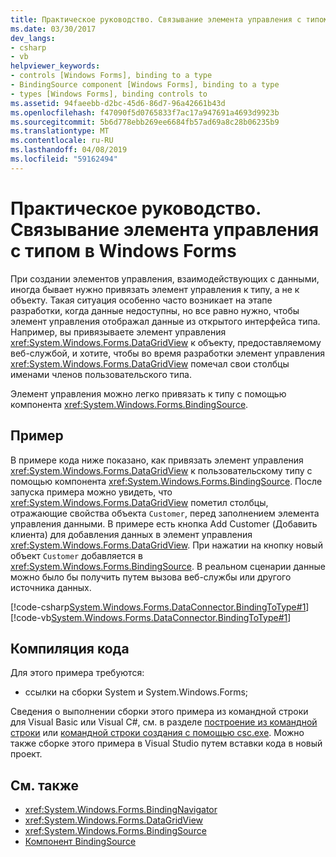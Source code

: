 ```yaml
---
title: Практическое руководство. Связывание элемента управления с типом в Windows Forms
ms.date: 03/30/2017
dev_langs:
- csharp
- vb
helpviewer_keywords:
- controls [Windows Forms], binding to a type
- BindingSource component [Windows Forms], binding to a type
- types [Windows Forms], binding controls to
ms.assetid: 94faeebb-d2bc-45d6-86d7-96a42661b43d
ms.openlocfilehash: f47090f5d0765833f7ac17a947691a4693d9923b
ms.sourcegitcommit: 5b6d778ebb269ee6684fb57ad69a8c28b06235b9
ms.translationtype: MT
ms.contentlocale: ru-RU
ms.lasthandoff: 04/08/2019
ms.locfileid: "59162494"
---
```

# <a name="how-to-bind-a-windows-forms-control-to-a-type"></a>Практическое руководство. Связывание элемента управления с типом в Windows Forms
При создании элементов управления, взаимодействующих с данными, иногда бывает нужно привязать элемент управления к типу, а не к объекту. Такая ситуация особенно часто возникает на этапе разработки, когда данные недоступны, но все равно нужно, чтобы элемент управления отображал данные из открытого интерфейса типа. Например, вы привязываете элемент управления <xref:System.Windows.Forms.DataGridView> к объекту, предоставляемому веб-службой, и хотите, чтобы во время разработки элемент управления <xref:System.Windows.Forms.DataGridView> помечал свои столбцы именами членов пользовательского типа.  
  
 Элемент управления можно легко привязать к типу с помощью компонента <xref:System.Windows.Forms.BindingSource>.  
  
## <a name="example"></a>Пример  
 В примере кода ниже показано, как привязать элемент управления <xref:System.Windows.Forms.DataGridView> к пользовательскому типу с помощью компонента <xref:System.Windows.Forms.BindingSource>. После запуска примера можно увидеть, что <xref:System.Windows.Forms.DataGridView> пометил столбцы, отражающие свойства объекта `Customer`, перед заполнением элемента управления данными. В примере есть кнопка Add Customer (Добавить клиента) для добавления данных в элемент управления <xref:System.Windows.Forms.DataGridView>. При нажатии на кнопку новый объект `Customer` добавляется в <xref:System.Windows.Forms.BindingSource>. В реальном сценарии данные можно было бы получить путем вызова веб-службы или другого источника данных.  
  
 [!code-csharp[System.Windows.Forms.DataConnector.BindingToType#1](~/samples/snippets/csharp/VS_Snippets_Winforms/System.Windows.Forms.DataConnector.BindingToType/CS/form1.cs#1)]
 [!code-vb[System.Windows.Forms.DataConnector.BindingToType#1](~/samples/snippets/visualbasic/VS_Snippets_Winforms/System.Windows.Forms.DataConnector.BindingToType/VB/form1.vb#1)]  
  
## <a name="compiling-the-code"></a>Компиляция кода  
 Для этого примера требуются:  
  
-   ссылки на сборки System и System.Windows.Forms;  
  
 Сведения о выполнении сборки этого примера из командной строки для Visual Basic или Visual C#, см. в разделе [построение из командной строки](../../../visual-basic/reference/command-line-compiler/building-from-the-command-line.md) или [командной строки создания с помощью csc.exe](../../../csharp/language-reference/compiler-options/command-line-building-with-csc-exe.md). Можно также сборке этого примера в Visual Studio путем вставки кода в новый проект.  
  
## <a name="see-also"></a>См. также

- <xref:System.Windows.Forms.BindingNavigator>
- <xref:System.Windows.Forms.DataGridView>
- <xref:System.Windows.Forms.BindingSource>
- [Компонент BindingSource](bindingsource-component.md)
